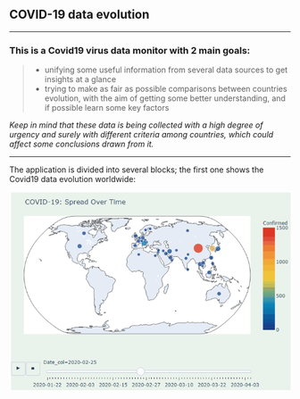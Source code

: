 ## COVID-19 data evolution
___

### This is a Covid19 virus data monitor with 2 main goals: 
> - unifying some useful information from several data sources to get insights at a glance
> - trying to make as fair as possible comparisons between countries evolution, with the
    aim of getting some better understanding, and if possible learn some key factors  

*Keep in mind that these data is being collected with a high degree of urgency and surely with different criteria among countries, which could affect some conclusions drawn from it.*

___

The application is divided into several blocks; the first one shows the Covid19 data evolution worldwide:


![](gifs\map_gif.gif)